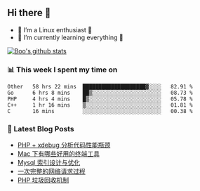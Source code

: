 ## Hi there 👋
* 🔭 I’m a Linux enthusiast 🐧️
* 🏃️ I’m currently learning everything 🏃️

[![Boo's github stats](https://github-readme-stats.vercel.app/api?username=0xAiKang)](https://github.com/anuraghazra/github-readme-stats)

<!-- [![Most Used Langs](https://github-readme-stats.vercel.app/api/top-langs/?username=0xAiKang)](https://github.com/anuraghazra/github-readme-stats) -->

### 📊 This week I spent my time on
<!--START_SECTION:waka-->
```text
Other   58 hrs 22 mins  ████████████████████▓░░░░   82.91 % 
Go      6 hrs 8 mins    ██▒░░░░░░░░░░░░░░░░░░░░░░   08.73 % 
PHP     4 hrs 4 mins    █▒░░░░░░░░░░░░░░░░░░░░░░░   05.78 % 
C++     1 hr 16 mins    ▒░░░░░░░░░░░░░░░░░░░░░░░░   01.81 % 
C       16 mins         ░░░░░░░░░░░░░░░░░░░░░░░░░   00.38 % 
```
<!--END_SECTION:waka-->

### 📕 Latest Blog Posts
<!-- BLOG-POST-LIST:START -->
- [PHP + xdebug 分析代码性能瓶颈](https://www.0x2beace.com/php-analysis-code-performance-bottleneck/)
- [Mac 下有哪些好用的终端工具](https://www.0x2beace.com/what-are-some-useful-terminal-tools-under-Mac/)
- [Mysql 索引设计与优化](https://www.0x2beace.com/mysql-index-design-and-optimization/)
- [一次完整的网络请求过程](https://www.0x2beace.com/a-complete-network-request-process/)
- [PHP 垃圾回收机制](https://www.0x2beace.com/php-garbage-collection-mechanism/)
<!-- BLOG-POST-LIST:END -->

